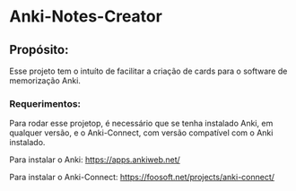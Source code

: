 # Anki-Notes-Creator

## Propósito:

Esse projeto tem o intuíto de facilitar a criação de cards para o software de memorização Anki.

### Requerimentos:

Para rodar esse projetop, é necessário que se tenha instalado Anki, em qualquer versão, e o Anki-Connect, com versão compatível com o Anki instalado.

Para instalar o Anki:
https://apps.ankiweb.net/

Para instalar o Anki-Connect:
https://foosoft.net/projects/anki-connect/
